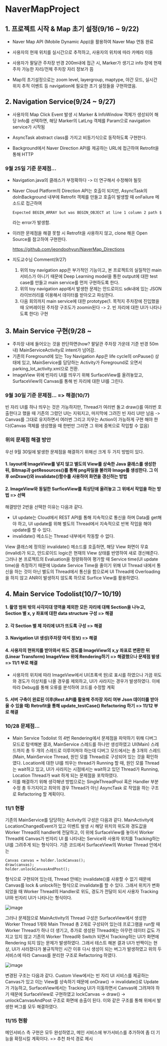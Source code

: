 # NaverMapProject

## 1. 프로젝트 시작 & Map 초기 설정(9/16 ~ 9/22)
- Naver Map API (Mobile Dynamic App)을 활용하여 Naver Map 연동 완료

- 사용자의 현재 위치를 실시간으로 추적하고, 사용자의 위치에 따라 카메라 이동

- 사용자가 팔달관 주차장 반경 200m내에 접근 시, Marker가 생기고 info 창에 현재 주차 가능한 자리/전체 주차장 자리 정보가 뜸

- Map의 초기설정으로는 zoom level, layergroup, maptype, 야간 모드, 실시간 위치 추적 이벤트 등 navigation에 필요한 초기 설정들을 구현하였음.



## 2. Navigation Service(9/24 ~ 9/27)
- 사용자의 Map Click Event 발생 시 Marker & InfoWindow 객체가 생성되어 해당 Info를 선택하면, 해당 Marker의 LatLng 객체를 Param으로 
navigation service가 시작됨

- AsyncTask abstract class를 가지고 비동기식으로 동작하도록 구현한다. 
 
- Background에서 Naver Direction API를 제공하는 URL에 접근하여 Retrofit을 통해 HTTP 

### 9월 25일 기준 문제점...
- Navigation.java의 클래스가 부정확하다 -> 더 연구해서 수정해야 될듯
- Naver Cloud Platform의 Direction API는 호출이 되지만, AsyncTask의 doInBackground 내부에 Retrofit 객체를 만들고 호출이 발생할 때 onFailure 메소드로 접근하여 
  
      Expected BEGIN_ARRAY but was BEGIN_OBJECT at line 1 column 2 path $ 
  
  라는 error가 발생함.
  
- 이러한 문제점을 해결 못할 시 Retrofit을 사용하지 않고, clone 해온 Open Source를 참고하여 구현한다.

    https://github.com/jeondoohyun/NaverMap_Directions
    
- 지도교수님 Comment(9/27) 
    1. 위의 toy navigation app은 부가적인 기능이고, 본 프로젝트의 실질적인 main 서비스가 아니기 때문에 Deep Learning model을 통한 output에 대한 test case를 만들고 main service를 먼저 구현하도록 한다.
    2. 위의 toy navigation app에서 발생한 문제는 안드로이드 sdk내에 있는 JSON 라이브러리를 이용해서 데이터를 받아오고 파싱한다.
    3. 다음 회의까지 main service에 대한 prototype(1. 목적지 주차장에 진입했을 때 오버레이된 주차장 구조도가 zoomin된다 -> 2. 빈 자리에 대한 UI가 나타나도록 한다) 구현    
    
    
    
## 3. Main Service 구현(9/28 ~
- 주차장 내에 들어오는 것을 판단하면(how? 팔달관 주차장 가운데 기준 반경 50m 내) MainServiceActivity로 intent가 넘어감.
- 기존의 Foreground에 있는 Toy Navigation App은 life cycle의 onPause() 상태에 있고, MainService를 담당하는 Activity가 Foreground로 오면서 parking_lot_activity.xml으로 전환.
- ImageView 위에 빈자리 UI를 띄우기 위해 SurfaceView를 올려놓았고, SurfaceView의 Canvas를 통해 빈 자리에 대한 UI를 그린다.

### 9월 30일 기준 문제점...     => 해결(10/7)
빈 자리 UI를 하나 띄우는 것은 가능하지만, Thread가 여러번 돌고 draw()를 여러번 호출한다고 했을 때 기존의 그렸던 UI는 지워지고, 마지막에 그려진 빈 자리 UI만 남음
-> Canvas를 그대로 유지하면서 여러번 그리고 지우는 Action이 가능하게 구현 해야 한다(Canvas 객체를 생성했을 때 한번만 그리면 그 위에 중복으로 작업할 수 없음)

### 위의 문제점 해결 방안 
우선 9월 30일에 발생한 문제점을 해결하기 위해선 크게 두 가지 방법이 있다.

#### 1. layout에 ImageView를 넣지 않고 별도의 View를 상속한 Java 클래스를 생성한 뒤, Bitmap과 getResources()를 통해 png파일을 불러와 Image를 생성한다. 그 이후 onDraw()와 invalidate()함수를 사용하여 화면을 갱신하는 방법

#### 2. ImageView와 동일한 SurficeView를 최상단에 올려놓고 그 위에서 작업을 하는 방법 => 선택

해결방안 2번을 선택한 이유는 다음과 같다.
- UI update는 Cloud에서 REST API를 통해 지속적으로 통신을 하며 Data를 get해야 하고, UI update를 위해 별도의 Thread에서 지속적으로 반복 작업을 해야 update를 할 수 있다.
- invalidate() 메소드는 Thread 내부에서 작동할 수 없다.

View 클래스에 정의된 invalidate() 메소드를 호출하면, 해당 View 화면이 무효(invalid)가 되고, 안드로이드 logic은 현재의 View 상태를 반영하여 새로 갱신해준다. 
그러나 본 프로젝트의 Evaluation을 정량화하여 평가할 때 Service time(UI update time)을 측정하기 때문에 Update Service Time을 줄이기 위해 UI Thread 내에서 통신을 하는 것이 아닌 별도의 Thread에서 통신을 함으로써 UI Thread에 Overloading을 하지 않고 ANR이 발생하지 않도록 하므로 Surfice View를 활용하였다. 



## 4. Main Service Todolist(10/7~10/19)
#### 1. 촬영 범위 밖의 사각지대 영역을 제외한 모든 자리에 대해 Section을 나누고, Section 별 x, y 좌표에 대한 data structure 구성 => 해결

#### 2. 각 Section 별 제 자리에 UI가 뜨도록 구성 => 해결

#### 3. Navigation UI 생성(주차장 여석 정보) => 해결

#### 4. 사용자의 현위치를 받아와서 위도 경도를 ImageView의 x,y 좌표로 변환한 뒤(Linear Transform) ImageView 위에 Rendering하기 => 해결했으나 문제점 발생 => 11/1 부로 해결
- 사용자의 위치에 따라 ImageView에서 UI(초록색 원)로 표시를 하였으나 가끔 위도와 경도가 이상치를 나올 경우를 제외하고, UI가 사라지는 경우가 발생하였다. 이에 따라 Debug를 통해 오류를 분석하여 코드를 수정할 계획 

#### 5. 서버 구축이 완료된 이후(Rest API를 활용해 주차장 자리 여부 Json 데이터를 받아올 수 있을 때) Retrofit을 통해 update_testCase() Refactoring 하기 => 11/12 부로 해결


### 10/28 문제점...
- Main Service Todolist 의 4번 Rendering에서 문제점을 파악하기 위해 디버그 모드로 탐색해본 결과, MainService 스레드를 하나만 생성하였고 UI(Main) 스레드까지 총 두 개의 스레드로 이루어져야 하는데 디버그 모드에서는 총 3개의 스레드(Main, MainService Thread, 원인 모를 Thread)로 구성되어 있는 것을 확인하였다. Location에 대한 UI를 띄우는 thread가 Running 할 때, 원인 모를 Thread는 wait하고 있고, UI가 사라지는 시점에서는 wait하고 있던 Thread가 Running, Location Thread가 wait 하게 되는 문제점을 포착하였다. 
- 이를 해결하기 위해 생각해낸 방법으로는 SingleThreadPool 혹은 Handler 부분 수정 총 두가지이고 최악의 경우 Thread가 아닌 AsyncTask 로 작업을 하는 구조로 Refactoring 할 계획이다.


### 11/1 현황
기존의 MainService를 담당하는 Activity의 구성은 다음과 같다. MainActivity에 LocationChangedEvent가 있고 이벤트 발생 시 해당 위치의 위도와 경도값을 Worker Thread의 handler에 전달하고, 이 위에 SurfaceView를 놓아서 Worker Thread에 Canvas가 빈자리 UI 를 나타내는 Service와 사용자 위치를 Tracking하는 UI를 그려주게 되는 형식이다. 기존 코드에서 SurfaceView의 Worker Thread 안에서는 

    Canvas canvas = holder.lockCanvas();
    draw(canvas);
    holder.unlockCanvasAndPost();
    
형식으로 구현되어 있는데, Thread 안에는 invalidate()를 사용할 수 없기 때문에 Canvas를 lock & unlock하는 형식으로 invalidate를 할 수 있다. 그래서 위치가 변화되었을 때 Worker Thread의 Handler로 위도, 경도가 전달이 되서 사용자 Tracking UI와 빈자리 UI가 나타나는 형식이다. 



![image](https://user-images.githubusercontent.com/77181865/139779240-562ab4ea-9ae8-4c6e-9e91-eb8fc40e152d.png)



그러나 문제점으로 MainActivity의 Thread 구성은 SurfaceView에서 생성한 Worker Thread 1개와 Main Thread 총 2개로 구성되어 있는데 프로그램을 run할 때 Worker Thread가 하나 더 생기고, 추가로 생성된 Thread에는 아무런 데이터 값도 가지고 있지 않고 기존의 Worker Thread와 Switch 되면서 Tracking하는 UI가 화면에 Rendering 되지 않는 문제가 발생하였다. 그래서 테스트 해본 결과 UI가 반짝이는 현상, UI가 사라졌다가 불규칙적인 시간 이후 다시 생성이 되는 버그가 발생하였고 위의 두 서비스에 따라 Canvas를 분리한 구조로 Refactoring 하였다.



![image](https://user-images.githubusercontent.com/77181865/139795125-0c76b2cf-7d9a-40ba-bce6-3e2ddc978816.png)



변경된 구조는 다음과 같다. Custom View에서는 빈 자리 UI 서비스를 제공하는 Canvas가 있고 이는 View를 상속하기 때문에 onDraw() -> invalidate()로 Update가 가능하고, 
SurfaceView에서는 Tracking UI가 이동하면서 Canvas에 그려져야 하기 때문에 SurfaceView로 구현하였고 lockCanvas -> draw() -> unlockCanvasAndPost 구조로 화면에 송출이 된다. 
이와 같은 구조를 통해 위에서 발생한 버그를 모두 해결하였다. 





### 11/15 현황 
메인서비스 측 구현은 모두 완성하였고, 메인 서비스에 부가서비스를 추가하여 좀 더 기능을 확장시킬 계획이다. => 추천 좌석 경로 제시
